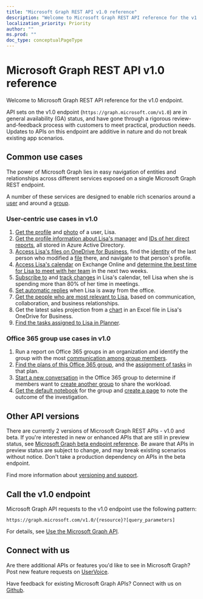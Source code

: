 ```yaml
---
title: "Microsoft Graph REST API v1.0 reference"
description: "Welcome to Microsoft Graph REST API reference for the v1.0 endpoint."
localization_priority: Priority
author: ""
ms.prod: ""
doc_type: conceptualPageType
---
```


# Microsoft Graph REST API v1.0 reference

Welcome to Microsoft Graph REST API reference for the v1.0 endpoint.

API sets on the v1.0 endpoint (`https://graph.microsoft.com/v1.0`) are in general availability (GA) status, and have gone through a rigorous review-and-feedback process with customers to meet practical, production needs. Updates to APIs on this endpoint are additive in nature and do not break existing app scenarios.

## Common use cases

The power of Microsoft Graph lies in easy navigation of entities and relationships across different services exposed on a single Microsoft Graph REST endpoint.

A number of these services are designed to enable rich scenarios around a [user](./resources/user.md) and around a [group](./resources/group.md).

### User-centric use cases in v1.0

1. [Get the profile](./api/user-get.md) and [photo](./resources/profilephoto.md) of a user, Lisa.
2. [Get the profile information about Lisa's manager](./api/user-list-manager.md) and [IDs of her direct reports](./api/user-list-directreports.md), all stored in Azure Active Directory.
3. [Access Lisa's files on OneDrive for Business](./api/driveitem-list-children.md), find the [identity](./resources/identityset.md) of the last person who modified a [file](./resources/driveitem.md) there, and navigate to that person's profile.
4. [Access Lisa's calendar](./api/calendar-get.md) on Exchange Online and [determine the best time for Lisa to meet with her team](./api/user-findmeetingtimes.md) in the next two weeks.
5. [Subscribe to](./api/subscription-post-subscriptions.md) and [track changes](./api/event-delta.md) in Lisa's calendar, tell Lisa when she is spending more than 80% of her time in meetings.
6. [Set automatic replies](./api/user-update-mailboxsettings.md#example-1) when Lisa is away from the office.
7. [Get the people who are most relevant to Lisa](./api/user-list-people.md), based on communication, collaboration, and business relationships.
8. Get the latest sales projection from a [chart](./resources/chart.md) in an Excel file in Lisa's OneDrive for Business.
9. [Find the tasks assigned to Lisa in Planner](./api/planneruser-list-tasks.md).

### Office 365 group use cases in v1.0

1. Run a report on Office 365 groups in an organization and identify the group with the most [communication among group members](./api/reportroot-getoffice365groupsactivitycounts.md).
2. [Find the plans of this Office 365 group](./api/plannergroup-list-plans.md), and the [assignment of tasks](./resources/plannerassignments.md) in that plan.
3. [Start a new conversation](./api/group-post-conversations.md) in the Office 365 group to determine if members want to [create another group](./api/group-post-groups.md) to share the workload.
4. [Get the default notebook](./api/notebook-get.md) for the group and [create a page](./api/section-post-pages.md) to note the outcome of the investigation.

## Other API versions

There are currently 2 versions of Microsoft Graph REST APIs - v1.0 and beta.
If you're interested in new or enhanced APIs that are still in preview status, see [Microsoft Graph beta endpoint reference](/graph/api/overview?toc=./ref/toc.json&view=graph-rest-beta). Be aware that APIs in preview status are subject to change, and may break existing scenarios without notice. Don't take a production dependency on APIs in the beta endpoint.

Find more information about [versioning and support](/graph/versioning-and-support).

## Call the v1.0 endpoint

Microsoft Graph API requests to the v1.0 endpoint use the following pattern:

```
https://graph.microsoft.com/v1.0/{resource}?[query_parameters]
```

For details, see [Use the Microsoft Graph API](/graph/use-the-api).

## Connect with us

Are there additional APIs or features you'd like to see in Microsoft Graph? Post new feature requests on [UserVoice](https://officespdev.uservoice.com/forums/224641-general/filters/new?category_id=101632).

Have feedback for existing Microsoft Graph APIs? Connect with us on [Github](https://github.com/microsoftgraph/microsoft-graph-docs/issues).
